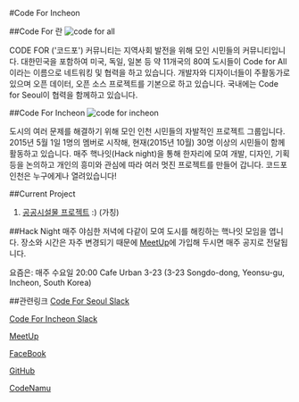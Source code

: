 #Code For Incheon 


##Code For 란 
![code for all](http://s22.postimg.org/70uolmvwx/codef_for_all.png)

CODE FOR ('코드포') 커뮤니티는 지역사회 발전을 위해 모인 시민들의 커뮤니티입니다.
대한민국을 포함하여 미국, 독일, 일본 등 약 11개국의 80여 도시들이 Code for All이라는 이름으로 네트워킹 및 협력을 하고 있습니다.
개발자와 디자이너들이 주활동가로 있으며 오픈 데이터, 오픈 소스 프로젝트를 기본으로 하고 있습니다.
국내에는 Code for Seoul이 협력을 함께하고 있습니다.

##Code For Incheon
![code for incheon](http://s22.postimg.org/5tz4cdzbl/asd.png)

도시의 여러 문제를 해결하기 위해 모인 인천 시민들의 자발적인 프로젝트 그룹입니다.
2015년 5월 1일 1명의 멤버로 시작해, 현재(2015년 10월) 30명 이상의 시민들이 함께 활동하고 있습니다.
매주 핵나잇(Hack night)을 통해 한자리에 모여 개발, 디자인, 기획 등을 논의하고 개인의 흥미와 관심에 따라
여러 멋진 프로젝트를 만들어 갑니다. 코드포인천은 누구에게나 열려있습니다!

##Current Project

1. [공공시설물 프로젝트](https://github.com/codeforincheon/??) :) (가칭) 


##Hack Night
매주 야심한 저녁에 다같이 모여 도시를 해킹하는 핵나잇 모임을 엽니다. 
장소와 시간은 자주 변경되기 때문에 [MeetUp](www.meetup.com/Civic-Hackers-Incheon/)에 가입해 두시면 매주 공지로 전달됩니다. 

요즘은: 매주 수요일 20:00 Cafe Urban 3-23 (3-23 Songdo-dong, Yeonsu-gu, Incheon, South Korea)


##관련링크
[Code For Seoul Slack](https://codeforseoul.slack.com/messages/general/)

[Code For Incheon Slack](https://codeforseoul.slack.com/messages/code-for-incheon/)

[MeetUp](www.meetup.com/Civic-Hackers-Incheon/)

[FaceBook](https://www.facebook.com/groups/codeforincheon/)

[GitHub](https://github.com/codeforincheon/)

[CodeNamu](http://codenamu.org/)
